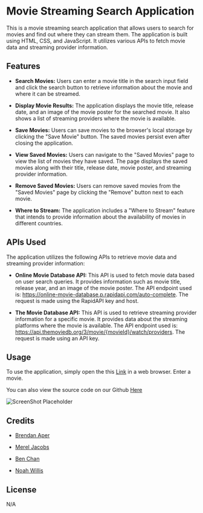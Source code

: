# Movie Streaming Search Application

  This is a movie streaming search application that allows users to search for movies and find out where they can stream them. The application is built using HTML, CSS, and JavaScript. It utilizes various APIs to fetch movie data and streaming provider information.

## Features

  * **Search Movies:** Users can enter a movie title in the search input field and click the search button to retrieve information about the movie and where it can be streamed.

  * **Display Movie Results:** The application displays the movie title, release date, and an image of the movie poster for the searched movie. It also shows a list of streaming providers where the movie is available.

  * **Save Movies:** Users can save movies to the browser's local storage by clicking the "Save Movie" button. The saved movies persist even after closing the application.

  * **View Saved Movies:** Users can navigate to the "Saved Movies" page to view the list of movies they have saved. The page displays the saved movies along with their title, release date, movie poster, and streaming provider information.

  * **Remove Saved Movies:** Users can remove saved movies from the "Saved Movies" page by clicking the "Remove" button next to each movie.

  * **Where to Stream:** The application includes a "Where to Stream" feature that intends to provide information about the availability of movies in different countries.

## APIs Used

  The application utilizes the following APIs to retrieve movie data and streaming provider information:

  * **Online Movie Database API:** This API is used to fetch movie data based on user search queries. It provides information such as movie title, release year, and an image of the movie poster. The API endpoint used is: https://online-movie-database.p.rapidapi.com/auto-complete. The request is made using the RapidAPI key and host.

  * **The Movie Database API:** This API is used to retrieve streaming provider information for a specific movie. It provides data about the streaming platforms where the movie is available. The API endpoint used is: https://api.themoviedb.org/3/movie/{movieId}/watch/providers. The request is made using an API key.




## Usage

  To use the application, simply open the this [Link](https://brendan-aper.github.io/FlixFinder/) in a web browser. Enter a movie.

  You can also view the source code on our Github [Here](https://github.com/brendan-aper/FlixFinder)

  ![ScreenShot Placeholder](./assets/images/screenshotplaceholder)
  <!-- placeholder text: waiting to finish all styling before taking screenshot -->

## Credits

  * [Brendan Aper](https://github.com/brendan-aper)

  * [Merel Jacobs](https://github.com/MerelJac)

  * [Ben Chan](https://github.com/Mellllow)

  * [Noah Willis](https://github.com/willisnoah)

## License
  N/A